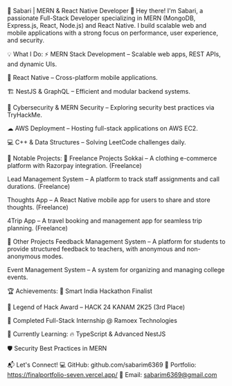 🚀 Sabari | MERN & React Native Developer
👋 Hey there! I'm Sabari, a passionate Full-Stack Developer specializing in MERN (MongoDB, Express.js, React, Node.js) and React Native. I build scalable web and mobile applications with a strong focus on performance, user experience, and security.

💡 What I Do:
⚡ MERN Stack Development – Scalable web apps, REST APIs, and dynamic UIs.

📱 React Native – Cross-platform mobile applications.

🏗 NestJS & GraphQL – Efficient and modular backend systems.

🔐 Cybersecurity & MERN Security – Exploring security best practices via TryHackMe.

☁ AWS Deployment – Hosting full-stack applications on AWS EC2.

💻 C++ & Data Structures – Solving LeetCode challenges daily.

📌 Notable Projects:
💼 Freelance Projects
Sokkai – A clothing e-commerce platform with Razorpay integration. (Freelance)

Lead Management System – A platform to track staff assignments and call durations. (Freelance)

Thoughts App – A React Native mobile app for users to share and store thoughts. (Freelance)

4Trip App – A travel booking and management app for seamless trip planning. (Freelance)

🎯 Other Projects
Feedback Management System – A platform for students to provide structured feedback to teachers, with anonymous and non-anonymous modes.

Event Management System – A system for organizing and managing college events.


🏆 Achievements:
🥇 Smart India Hackathon Finalist

🏅 Legend of Hack Award – HACK 24 KANAM 2K25 (3rd Place)

💼 Completed Full-Stack Internship @ Ramoex Technologies

🌱 Currently Learning:
🔥 TypeScript & Advanced NestJS

🛡 Security Best Practices in MERN


📬 Let's Connect!
💻 GitHub: github.com/sabarim6369
📝 Portfolio: https://finalportfolio-seven.vercel.app/
📧 Email: sabarim6369@gmail.com
